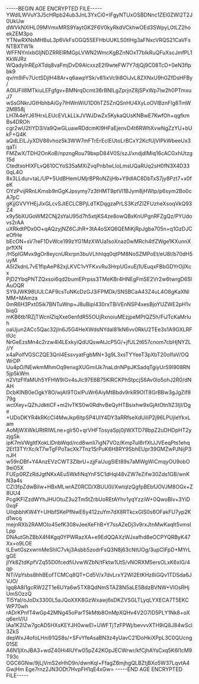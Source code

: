 -----BEGIN AGE ENCRYPTED FILE-----
YWdlLWVuY3J5cHRpb24ub3JnL3YxCi0+IFgyNTUxOSBDNnc1ZEl0ZWl2T2J0UkUw
dWVkNXlHL09MVmxMRS9YaytGK2F6V0kyRkdVCkhwOEd3SWpyL0tLZ2hoekZEM3po
YTNwRXNsMHBuL3p6VkFsOGQ5SEFHbUUKLS0tIHg3aFNxcVRQS21CaVFsNTBXTW1k
WFFNYnIxbGljNDZRRElRMGpLVWN2WmcKgBZnNOxT7bIkRuQFuXscJmfPL1KkWJRz
WQadylnREpXTdq8vaFmjDvD9AlcxxzE2l9wteFW7Y7djQj9C08TcD+0eN3flpbk9
qv/m9iFv7UctSDjlH48Ar+q6awpYSk/v81ixVc9i8OiJvL8ZXNxU9hGZfDsHFBy/
A0IUFil8MTkiuLEFgfgv+BMNrqDcmt36rBNILgZprjnZ8jSPxWp7lw2h0PTmxuJ7
wSsGNkrJGtHbhbAiGy7lHWnWiU1D0hTZ5ZnQSnHU4XyLoOVlBznFlg8TmW2MB58j
LH7A4eYJ61HrxLEUcEVLkLLkJVWJDwZx5KykaQUsKNBwE7KwfOh+qgfkmBs4DROh
cgr2wU2tIYD3iVa9QwGLuawRDdcmKl9HFaEjenvD4t6RWhXvwNgZzYU+bUkF+Q4K
aQdLElLJyXDV86vhoz5k3WW7mFTrErEcIEUtoLrBCxY2KcfUjVIPkWbeeUx3qaTi
FMZwX/TDH2OnKoB/npzngRou79bxpD84V0S/szJ/xndjdIMiq16cACGxhUtzg15d
CtedtxoHlXFLvQ610CYoS35aMXiZvqPnb1wLIoLmsUQaRUq2sH0fN3X4D330qL4O
8x3LLdur+taL/UP+5UdBHemUMjrBPRoNZijHb+Y9dlAC8DbTxS7jy8Pzt7+x0feK
OYzPvijRRnLKmsb9nGgKJpsymy7z3tHMT9ptVl1BJym8jHWtp/p6sym2Bo0cA7pC
gKjjGVVYHEjJlxGLcvSJtECLCBPjLdTKDqgzaPrLS3KzfZIZFUzheXsoqVkQ93Z4
x9y5bXUGoWM2CNj2sYaU95d7h5xtjKS4ze8owQBxKnUPgnRFZgQz/PYUdovs2rAA
uXRkdtPDx0O+qAQzyjNZ6CJhR+3tA4oSXQ6QEMiKjRpJgba705n+q1GzDJCeOfHe
bEcON+sV7reF1DvWce199zYG1MzXWUa1soXnaz0wMRch4tfZWge1KXunnXprftXN
/H5pIGMvx9gOr8eycnURxrpn3buVLhhIqq0qtPM8NoSZMPoEt/eU8l/b70dH5uyM
A5I2kdnL7vE1fIpAeP82xjLKVC1vYFKxvRu3HrpUGxuEj1UEuqxFBbGDYrOjlXcx
PjD2YbqPNTZQxsoi6qd2bumEPrpss3TMeKBr4HNEgFmSE2Vr2w6twrgD6SlAuOQR
SY9JWK98UULCAF9csTuNKcDzGJ3iFPMDk/SNSBCaA43Z4uL4O8gKaXNlMM+MAmza
0mR6H3Pxt05ik7BNTuWnp+J8uBipl430rxTBiVEnNSP4xesBjoYUZWE2pH1vbiqG
mKB6tb1RZjTWcnlZlqXxe0enfdR55OUjRxnoiuMEzjpeMPtQZ5h/FiJTcKaMrluh
oaUjun2ACc5Qac32jIn6J5G4HeXWdsNYdal81kN6vv0RkU2TEe3s1A9GXLRFtlUc
NrGeEzsMn4c2rzw4I4LExkyiQdUQswAtJcP5G/+jfUL2t657cnom7cbHjNYZL//Y
x4aPolfVGSCZQE3Qnl4EssvyatFgbMN+3g9L3xsTYYeeT3pXbT20oIfaV/OQWrDP
Uu4pO/NEwkmMhmOq9enxgXUGmiUk7naLdnNPpJKSadqTgiyUrS9I908RN5jp5kWm
n2VtzFlfaMUh5YFHW9iGv4sJlc97E6B75KlRCKPhStpcjS6Av0lo5ohJ2R0/dNAH
DcbKlNB0eOgkY8O/wjAI9TOxlPuWr6AiyMtBbdv9rkR9OIT8GrBBw3gJgZif879g
wctXey+QZhJdktiCF+m2IvTKS0w0RdhvBeQyHTBsixhw9xGjAtOtn1IZ3IjI/Dge
+UDoDKYR4kRKcCl4MwJkp6ltpSP4UlY4DY3aRRfseXdUiIiP2j96LPUjIeYkxLam
AoMjWXWkURtRlWLne+glr50+qrVHFTosyaSpj0jlWXTD78bpZ2uDHDpHT2yzjgSk
ipK7mVWgItfXokLlDnbWqd/rcd8wnIi7igN7VOz/KmpTuI6rfXtJJVEeqPts1ehq
2Et13TYrXc/kT7wTgFPoTacXk7Tnz1SrPuK6H8RY9SbhEUpr39GMZwPJNijP3nJH
w59nDBf+Y4AnzEVzCWT3ZlbrU+zjjFaUugSlEt89s7aMWgWiCmqyOU9obO9ei05X
FUEp0RZzRdJgtNKxAEu5WkfiNqYnF5C1dHqI48vZW7eZifw30Zds1GB/wnKN3a4s
CZl3fpZdwBiIw+HBxMLwrAZ0RCD/XBUU0l/XwtqIzQgfpBEbfJOVJM8OGx+Z8UU4
PcglKFlZzdWYhJHUOtuZ3u2Tm5tZrbUoREtAYhv1yqYzziW+0QwoBIv+3YiD0xqF
UilqbbhKW4Y+UHbfSKePfNwE6y412zuYm7dX8RTkcxGlS0s6OFakFU7yp2Kd1wcq
mejnRXb2RAMOIo45efK308vJeeXeFhB+Y7ssAZeDj3v9rxJtnMwKaqIt5vmsILpp
DNAutGhZBbX4f4Kgq0YPWRazXA+e9EdQQAXzWJxafhd8eOCPYQRByK47Xx+o9LOE
tLEwtGszxwrnMeShIC7vkj3Asbb5zodrFsQ3N8j63cNtUOg/3upCIFpD+MYrLgGE
jIYk8ZtdKpfVZq55D0fcedfiUvwWZbN/tFktw1UtS/vNORXM5ersOLxK6xIG/4qp
NTiVpYsbs8hhBEofTCMCq8QT+Cd5V/x7dvLrxY2WI2EtKHz8iGQv1TDSda6JVJO/
lgq8A8l1gcRW2ZT1e6UYa6w5TX8QdNmSTAZ8N5aLE5BdzBVNW+VlOsRHjUmSOzzQ
Tl5YaI/oJoDx3300L5aJQoXXK8GzWxawj6sDKZVSGLTLyqLYXECA7T5EKCWP70wh
rADrKPnfT4wGp42MNg45oParT5kMtb8OnMpXQHv4V2O7lD5PLY1Nk8+oXq6enV/U
lAa1K2IZw7gcAD5HXsKEYJH0wwEl+UWFTjTzFPWj/bevvvXTH9iQ8J84wScI3ZkS
depWxJ4ofoLHni91QS8s/+SFvYfeAsaBN3z4yUavC21DoHkiXPpL3C0QUcng01SE
A6N1jXnJBA3+wdZ40Hi4lUYw05pZ42KOpJECWrwr/kfCjhAYsCxq5K6l1cM9T93c
OGC6GNw/9jLjVmS2eHhD9n/dwnKql+FfagZ6mjhgQLBZtjBXo5W37LqvtA4GwjHm
Ege7rnz2JN3ODt7HvpFH1qE4xGw=
-----END AGE ENCRYPTED FILE-----
